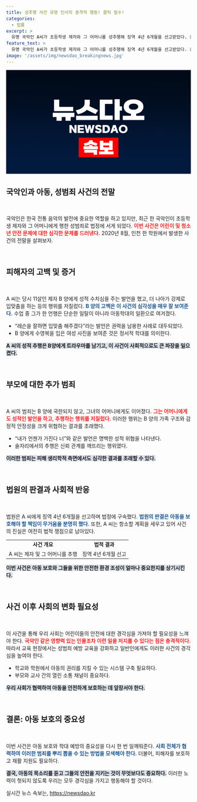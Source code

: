 ```yaml
---
title: 성추행 사건 유명 인사의 충격적 행동! 클릭 필수!
categories:
  - 법률
excerpt: >
  유명 국악인 A씨가 초등학생 제자와 그 어머니를 성추행해 징역 4년 6개월을 선고받았다. 충격적인 사실이 드러난 이번 사건은 아동의 삶을 망친 그의 행동에 대해 법의 엄중한 판단이 내려졌다.
feature_text: >
  유명 국악인 A씨가 초등학생 제자와 그 어머니를 성추행해 징역 4년 6개월을 선고받았다. 충격적인 사실이 드러난 이번 사건은 아동의 삶을 망친 그의 행동에 대해 법의 엄중한 판단이 내려졌다.
image: '/assets/img/newsdao_breakingnews.jpg'
---
```


<p><img src="/assets/img/newsdao_breakingnews.jpg" alt="koreaapp 속보" /></p>

<h2 data-ke-size="size26">국악인과 아동, 성범죄 사건의 전말</h2>

<p data-ke-size="size16">&nbsp;</p>

<p>국악인은 한국 전통 음악의 발전에 중요한 역할을 하고 있지만, 최근 한 국악인이 초등학생 제자와 그 어머니에게 행한 성범죄로 법정에 서게 되었다. <b><span style="color: #ee2323;">이번 사건은 어린이 및 청소년 안전 문제에 대한 심각한 문제를 드러낸다.</span></b> 2020년 8월, 인천 한 학원에서 발생한 사건의 전말을 살펴보자.</p>

<p data-ke-size="size16">&nbsp;</p>

<h2 data-ke-size="size26">피해자의 고백 및 증거</h2>

<p data-ke-size="size16">&nbsp;</p>

<p>A 씨는 당시 11살인 제자 B 양에게 성적 수치심을 주는 발언을 했고, 더 나아가 강제로 입맞춤을 하는 등의 행위를 저질렀다. <b><span style="color: #1a5490;">B 양의 고백은 이 사건의 심각성을 매우 잘 보여준다.</span></b> 수업 중 그가 한 언행은 단순한 일탈이 아니라 아동학대의 일환으로 여겨졌다.</p>

<ul>
  <li>“레슨을 잘하면 입맞춤 해주겠다”라는 발언은 권력을 남용한 사례로 대두되었다.</li>
  <li>B 양에게 수영복을 입은 여성 사진을 보여준 것은 정서적 학대를 의미한다.</li>
</ul>

<p><b><span style="background-color: #21538527;">A 씨의 성적 추행은 B양에게 트라우마를 남기고, 이 사건이 사회적으로도 큰 파장을 일으켰다.</span></b></p>

<p data-ke-size="size16">&nbsp;</p>

<h2 data-ke-size="size26">부모에 대한 추가 범죄</h2>

<p data-ke-size="size16">&nbsp;</p>

<p>A 씨의 범죄는 B 양에 국한되지 않고, 그녀의 어머니에게도 이어졌다. <b><span style="color: #ee2323;">그는 어머니에게도 성적인 발언을 하고, 추행하는 행위를 저질렀다.</span></b> 이러한 행위는 B 양의 가족 구조와 감정적 안정성을 크게 위협하는 결과를 초래했다.</p>

<ul>
  <li>“내가 언젠가 가진다 너”와 같은 발언은 명백한 성적 위협을 나타낸다.</li>
  <li>술자리에서의 추행은 신뢰 관계를 깨뜨리는 행위였다.</li>
</ul>

<p><b><span style="background-color: #21538527;">이러한 범죄는 피해 생리학적 측면에서도 심각한 결과를 초래할 수 있다.</span></b></p>

<p data-ke-size="size16">&nbsp;</p>

<h2 data-ke-size="size26">법원의 판결과 사회적 반응</h2>

<p data-ke-size="size16">&nbsp;</p>

<p>법원은 A 씨에게 징역 4년 6개월을 선고하며 법정에 구속했다. <b><span style="color: #1a5490;">법원의 판결은 아동을 보호해야 할 책임이 무거움을 분명히 했다.</span></b> 또한, A 씨는 항소할 계획을 세우고 있어 사건의 진실은 여전히 법적 쟁점으로 남아있다.</p>

<table>
  <tr>
    <td style="text-align: center; height: 17px;"><b>사건 개요</b></td>
    <td style="text-align: center; height: 17px;"><b>법적 결과</b></td>
  </tr>
  <tr>
    <td style="text-align: center; height: 17px;">A 씨는 제자 및 그 어머니를 추행</td>
    <td style="text-align: center; height: 17px;">징역 4년 6개월 선고</td>
  </tr>
</table>

<p><b><span style="background-color: #21538527;">이번 사건은 아동 보호와 그들을 위한 안전한 환경 조성이 얼마나 중요한지를 상기시킨다.</span></b></p>

<p data-ke-size="size16">&nbsp;</p>

<h2 data-ke-size="size26">사건 이후 사회의 변화 필요성</h2>

<p data-ke-size="size16">&nbsp;</p>

<p>이 사건을 통해 우리 사회는 어린이들의 안전에 대한 경각심을 가져야 할 필요성을 느껴야 한다. <b><span style="color: #ee2323;">국악인 같은 영향력 있는 인물조차 이런 일을 저지를 수 있다는 점은 충격적이다.</span></b> 따라서 교육 현장에서는 성범죄 예방 교육을 강화하고 일반인에게도 이러한 사건의 경각심을 높여야 한다.</p>

<ul>
  <li>학교와 학원에서 아동의 권리를 지킬 수 있는 시스템 구축 필요하다.</li>
  <li>부모와 교사 간의 열린 소통 채널이 중요하다.</li>
</ul>

<p><b><span style="background-color: #21538527;">우리 사회가 협력하여 아동을 안전하게 보호하는 데 앞장서야 한다.</span></b></p>

<p data-ke-size="size16">&nbsp;</p>

<h2 data-ke-size="size26">결론: 아동 보호의 중요성</h2>

<p data-ke-size="size16">&nbsp;</p>

<p>이번 사건은 아동 보호와 학대 예방의 중요성을 다시 한 번 일깨워준다. <b><span style="color: #1a5490;">사회 전체가 협력하여 이러한 범죄를 뿌리 뽑을 수 있는 방법을 모색해야 한다.</span></b> 더불어, 피해자를 보호하고 재활 지원도 필요하다.</p>

<p><b><span style="background-color: #21538527;">결국, 아동의 목소리를 듣고 그들의 안전을 지키는 것이 무엇보다도 중요하다.</span></b> 이러한 노력이 헛되지 않도록 우리는 모두 경각심을 가지고 행동해야 할 것이다.</p>
실시간 뉴스 속보는, <a href="https://newsdao.kr" rel="dofollow">https://newsdao.kr</a>


